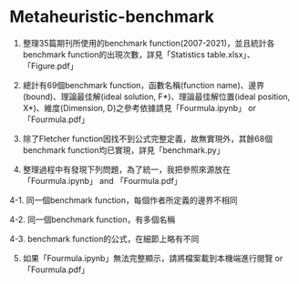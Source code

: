 # Metaheuristic-benchmark

1. 整理35篇期刊所使用的benchmark function(2007-2021)，並且統計各benchmark function的出現次數，詳見「Statistics table.xlsx」、「Figure.pdf」

2. 總計有69個benchmark function，函數名稱(function name)、邊界(bound)、理論最佳解(ideal solution, F*)、理論最佳解位置(ideal position, X*)、維度(Dimension, D)之參考依據請見「Fourmula.ipynb」 or 「Fourmula.pdf」

3. 除了Fletcher function因找不到公式完整定義，故無實現外，其餘68個benchmark function均已實現，詳見「benchmark.py」

4. 整理過程中有發現下列問題，為了統一，我把參照來源放在「Fourmula.ipynb」 and 「Fourmula.pdf」

4-1. 同一個benchmark function，每個作者所定義的邊界不相同

4-2. 同一個benchmark function，有多個名稱

4-3. benchmark function的公式，在細節上略有不同

5. 如果「Fourmula.ipynb」無法完整顯示，請將檔案載到本機端進行閱覽 or 「Fourmula.pdf」
